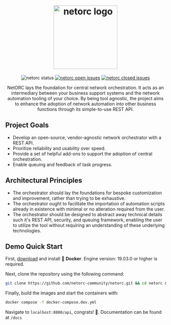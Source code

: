 <h1 align="center">
    <img alt="netorc logo" src="https://avatars.githubusercontent.com/u/130744316?s=200&v=4" width="200"/>
</h1>

<p align="center">
<img src="https://badgen.net/badge/version/demo/green?icon=github" alt="netorc status"/>&nbsp;<a href="https://github.com/netorc-community/netorc/issues" 
><img src="https://badgen.net/github/open-issues/netorc-community/netorc" alt="netorc open issues" /></a>&nbsp;<a href="https://github.com/netorc-community/netorc/issues?q=is%3Aissue+is%3Aclosed+" 
><img src="https://badgen.net/github/closed-issues/netorc-community/netorc" alt="netorc closed issues" /></a></p>


<p align="center">NetORC lays the foundation for central network orchestration. It acts as an intermediary between your business support systems and the network automation tooling of your choice. By being tool agnostic, the project aims to enhance the adoption of network automation into other business functions through its simple-to-use REST API.</p>


## Project Goals

- Develop an open-source, vendor-agnostic network orchestrator with a REST API.
- Prioritize reliability and usability over speed.
- Provide a set of helpful add-ons to support the adoption of central orchestration.
- Enable queuing and feedback of task progress.

## Architectural Principles

- The orchestrator should lay the foundations for bespoke customization and improvement, rather than trying to be exhaustive.
- The orchestrator ought to facilitate the importation of automation scripts already in existence with minimal or no alteration required from the user.
- The orchestrator should be designed to abstract away technical details such it's REST API, security, and queuing framework, enabling the user to utilize the tool without requiring an understanding of these underlying technologies.

## Demo Quick Start

First, [download](https://docs.docker.com/get-docker/) and install 🐳 **Docker**. Engine version: 19.03.0 or higher is required.

Next, clone the repository using the following command: 
```bash
git clone https://github.com/netorc-community/netorc.git && cd netorc && mkdir logs
```

Finally, build the images and start the containers with:
```bash
docker compose -f docker-compose.dev.yml
```

Navigate to `localhost:8000/api`, congrats! 🎉. Documentation can be found at `/docs`
